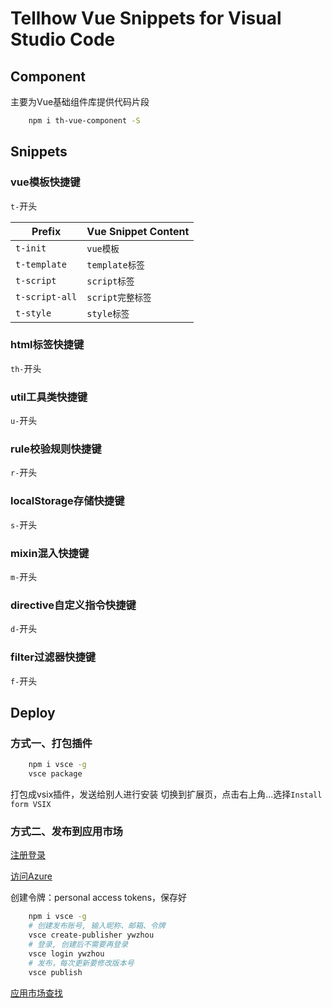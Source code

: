 # Tellhow Vue Snippets for Visual Studio Code

## Component

主要为Vue基础组件库提供代码片段

```sh
    npm i th-vue-component -S
```

## Snippets

### vue模板快捷键

`t-`开头

| Prefix | Vue Snippet Content |
| ------ | ------------ |
| `t-init` | `vue模板` |
| `t-template` | `template标签` |
| `t-script` | `script标签` |
| `t-script-all` | `script完整标签` |
| `t-style` | `style标签` |

### html标签快捷键

`th-`开头

### util工具类快捷键

`u-`开头

### rule校验规则快捷键

`r-`开头

### localStorage存储快捷键

`s-`开头

### mixin混入快捷键

`m-`开头

### directive自定义指令快捷键

`d-`开头

### filter过滤器快捷键

`f-`开头


## Deploy

### 方式一、打包插件

```sh
    npm i vsce -g
    vsce package
```

打包成vsix插件，发送给别人进行安装
切换到扩展页，点击右上角...选择`Install form VSIX`

### 方式二、发布到应用市场

[注册登录](https://login.live.com/)

[访问Azure](https://aka.ms/SignupAzureDevOps)

创建令牌：personal access tokens，保存好

```sh
    npm i vsce -g
    # 创建发布账号, 输入昵称、邮箱、令牌
    vsce create-publisher ywzhou
    # 登录, 创建后不需要再登录
    vsce login ywzhou
    # 发布，每次更新要修改版本号
    vsce publish
```

[应用市场查找](https://marketplace.visualstudio.com/items?itemName=ywzhou.th-vue-snippets)



